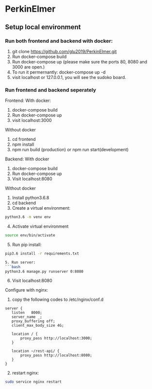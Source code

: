 # PerkinElmer

## Setup local environment

### Run both frontend and backend with docker:

1. git clone https://github.com/glu2019/PerkinElmer.git
2. Run docker-compose build
3. Run docker-compose up (please make sure the ports 80, 8080 and 3000 are open.)
4. To run it permernantly: docker-compose up -d
4. visit localhost or 127.0.0.1, you will see the sudoko board. 

### Run frontend and backend seperately

Frontend:
With docker:
1. docker-compose build
2. Run docker-compose up
3. visit localhost:3000

Without docker
1. cd frontend
2. npm install
3. npm run build (production) or npm run start(development)

Backend:
With docker
1. docker-compose build
2. Run docker-compose up
3. Visit localhost:8080

Without docker
1. Install python3.6.8
2. cd backend
3. Create a virtual environment:
```bash
python3.6 -m venv env
```
4. Activate virtual environment
```bash
source env/bin/activate
```
5. Run pip install:
```bash
pip3.6 install -r requirements.txt 

5. Run server:
```bash
python3.6 manage.py runserver 0:8080
```
6. Visit localhost:8080

Configure with nginx: 
1. copy the following codes to /etc/nginx/conf.d

```
server {
   listen   8000;
   server_name _;
   proxy_buffering off;
   client_max_body_size 4G;
	
   location / {
       proxy_pass http://localhost:3000;
   }

   location ~/rest-api/ {
       proxy_pass http://localhost:8080;
   }
}
```
2. restart nginx:
```bash
sudo service nginx restart
```